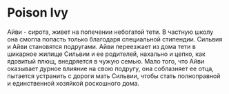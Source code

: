 # Poison Ivy

Айви - сирота, живет на попечении небогатой тети. В частную школу она смогла попасть только благодаря специальной стипендии. Сильвия и Айви становятся подругами. Айви переезжает из дома тети в шикарное жилище Сильвии и ее родителей, нахально и цепко, как ядовитый плющ, внедряется в чужую семью. Мало того, что Айви оказывает дурное влияние на свою подругу, она соблазняет ее отца, пытается устранить с дороги мать Сильвии, чтобы стать полноправной и единственной хозяйкой роскошного дома.
